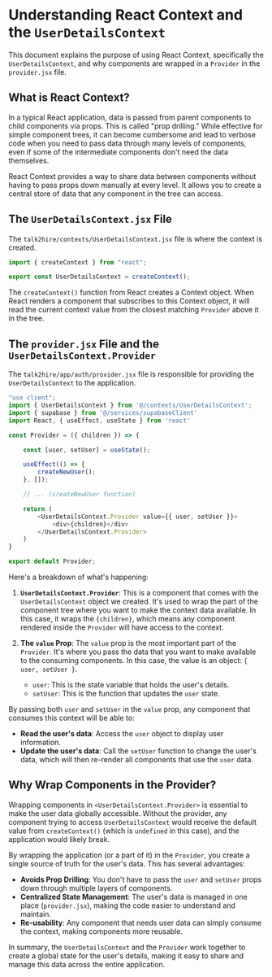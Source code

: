 # Understanding React Context and the `UserDetailsContext`

This document explains the purpose of using React Context, specifically the `UserDetailsContext`, and why components are wrapped in a `Provider` in the `provider.jsx` file.

## What is React Context?

In a typical React application, data is passed from parent components to child components via props. This is called "prop drilling." While effective for simple component trees, it can become cumbersome and lead to verbose code when you need to pass data through many levels of components, even if some of the intermediate components don't need the data themselves.

React Context provides a way to share data between components without having to pass props down manually at every level. It allows you to create a central store of data that any component in the tree can access.

## The `UserDetailsContext.jsx` File

The `talk2hire/contexts/UserDetailsContext.jsx` file is where the context is created.

```javascript
import { createContext } from "react";

export const UserDetailsContext = createContext();
```

The `createContext()` function from React creates a Context object. When React renders a component that subscribes to this Context object, it will read the current context value from the closest matching `Provider` above it in the tree.

## The `provider.jsx` File and the `UserDetailsContext.Provider`

The `talk2hire/app/auth/provider.jsx` file is responsible for providing the `UserDetailsContext` to the application.

```javascript
"use client";
import { UserDetailsContext } from '@/contexts/UserDetailsContext';
import { supabase } from '@/services/supabaseClient'
import React, { useEffect, useState } from 'react'

const Provider = ({ children }) => {

    const [user, setUser] = useState();

    useEffect(() => {
        createNewUser();
    }, []);

    // ... (createNewUser function)

    return (
        <UserDetailsContext.Provider value={{ user, setUser }}>
            <div>{children}</div>
        </UserDetailsContext.Provider>
    )
}

export default Provider;
```

Here's a breakdown of what's happening:

1.  **`UserDetailsContext.Provider`**: This is a component that comes with the `UserDetailsContext` object we created. It's used to wrap the part of the component tree where you want to make the context data available. In this case, it wraps the `{children}`, which means any component rendered inside the `Provider` will have access to the context.

2.  **The `value` Prop**: The `value` prop is the most important part of the `Provider`. It's where you pass the data that you want to make available to the consuming components. In this case, the value is an object: `{ user, setUser }`.

    *   `user`: This is the state variable that holds the user's details.
    *   `setUser`: This is the function that updates the `user` state.

By passing both `user` and `setUser` in the `value` prop, any component that consumes this context will be able to:

*   **Read the user's data**: Access the `user` object to display user information.
*   **Update the user's data**: Call the `setUser` function to change the user's data, which will then re-render all components that use the `user` data.

## Why Wrap Components in the Provider?

Wrapping components in `<UserDetailsContext.Provider>` is essential to make the user data globally accessible. Without the provider, any component trying to access `UserDetailsContext` would receive the default value from `createContext()` (which is `undefined` in this case), and the application would likely break.

By wrapping the application (or a part of it) in the `Provider`, you create a single source of truth for the user's data. This has several advantages:

*   **Avoids Prop Drilling**: You don't have to pass the `user` and `setUser` props down through multiple layers of components.
*   **Centralized State Management**: The user's data is managed in one place (`provider.jsx`), making the code easier to understand and maintain.
*   **Re-usability**: Any component that needs user data can simply consume the context, making components more reusable.

In summary, the `UserDetailsContext` and the `Provider` work together to create a global state for the user's details, making it easy to share and manage this data across the entire application.
